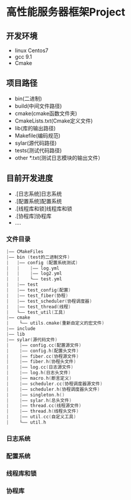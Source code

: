 # 高性能服务器框架Project

## 开发环境
  - linux Centos7
  - gcc 9.1
  - Cmake

## 项目路径
  - bin(二进制)
  - build(中间文件路径)
  - cmake(cmake函数文件夹)
  - CmakeLists.txt(Cmake定义文件)
  - lib(库的输出路径)
  - Makefile(编码规范)
  - sylar(源代码路径)
  - tests(测试代码路径)
  - other *.txt(测试日志模块的输出文件）

## 目前开发进度
  - .[日志系统]日志系统
  - .[配置系统]配置系统
  - .[线程库和锁]线程库和锁
  - .[协程库]协程库
  -   ....

### 文件目录
```C++
|—— CMakeFiles
|—— bin (test的二进制文件)
|   |—— config (配置系统测试)
|   |    |—— log.yml
|   |    |—— log2.yml
|   |    └—— test.yml
|   |—— test
|   |—— test_config(配置)
|   |—— test_fiber(协程)
|   |—— test_scheduler(协程调度器)
|   |—— test_thread(线程)
|   └—— test_util(工具)
|—— cmake
|    └—— utils.cmake(重新自定义的宏文件)
|—— include
|—— lib
|—— sylar(源代码文件)
|    |—— config.cc(配置源文件)
|    |—— config.h(配置头文件)
|    |—— fiber.cc(协程源文件)
|    |—— fiber.h(协程头文件)
|    |—— log.cc(日志源文件)
|    |—— log.h(日志头文件)
|    |—— macro.h(断言定义)
|    |—— scheduler.cc(协程调度器源文件)
|    |—— scheduler.h(协程调度器头文件)
|    |—— singleton.h()
|    |—— sylar.h(总头文件)
|    |—— thread.cc(线程源文件)
|    |—— thread.h(线程头文件)
|    |—— util.cc(自定义工具)
|    └—— util.h
```


### 日志系统
### 配置系统
### 线程库和锁
### 协程库













